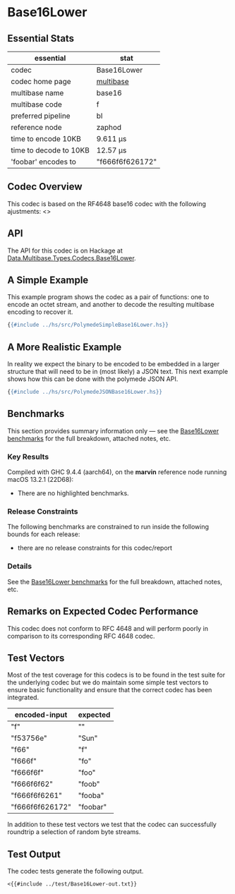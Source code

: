# Base16Lower

## Essential Stats

| essential              | stat                                                   |
| ---------------------- | ------------------------------------------------------ |
| codec                  | Base16Lower                                            |
| codec home page        | [multibase](https://github.com/multiformats/multibase) |
| multibase name         | base16                                                 |
| multibase code         | f                                                      |
| preferred pipeline     | bl                                                     |
| reference node         | zaphod                                                 |
| time to encode 10KB    | 9.611 μs                                               |
| time to decode to 10KB | 12.57 μs                                               |
| 'foobar' encodes to    | "f666f6f626172"                                        |


## Codec Overview

This codec is based on the RF4648 base16 codec with the following ajustments:
<<Ajustments>>


## API

The API for this codec is on Hackage at [Data.Multibase.Types.Codecs.Base16Lower](https://hackage.haskell.org/package/polymede-0.0.0.1/docs/Data-Multibase-Types-Codecs-Base16Lower.html).

## A Simple Example

This example program shows the codec as a pair of functions: one to encode an octet stream, 
and another to decode the resulting multibase encoding to recover it.

```haskell
{{#include ../hs/src/PolymedeSimpleBase16Lower.hs}}
```

## A More Realistic Example

In reality we expect the binary to be encoded to be embedded in a larger structure that will need
to be in (most likely) a JSON text. This next example shows how this can be done with the polymede
JSON API.

```haskell
{{#include ../hs/src/PolymedeJSONBase16Lower.hs}}
```

## Benchmarks


This section provides summary information only &mdash; see the [Base16Lower benchmarks](https://cdornan.github.io/polymede-benchmarks/benchmarks/0.0.0.1/Base16Lower.html) for the full
breakdown, attached notes, etc.

### Key Results

Compiled with GHC 9.4.4 (aarch64), on the **marvin** reference node running macOS 13.2.1 (22D68):

* There are no highlighted benchmarks.

### Release Constraints

The following benchmarks are constrained to run inside the following bounds for each release:

* there are no release constraints for this codec/report

### Details

See the [Base16Lower benchmarks](https://cdornan.github.io/polymede-benchmarks/benchmarks/0.0.0.1/Base16Lower.html) for the full breakdown, attached notes, etc.


## Remarks on Expected Codec Performance

This codec does not conform to RFC 4648 and will perform poorly in comparison to
its corresponding RFC 4648 codec.


## Test Vectors

Most of the test coverage for this codecs is to be found in the test suite for the underlying
codec but we do maintain some simple test vectors to ensure basic functionality and ensure that 
the correct codec has been integrated.

| encoded-input   | expected |
| --------------- | -------- |
| "f"             | ""       |
| "f53756e"       | "Sun"    |
| "f66"           | "f"      |
| "f666f"         | "fo"     |
| "f666f6f"       | "foo"    |
| "f666f6f62"     | "foob"   |
| "f666f6f6261"   | "fooba"  |
| "f666f6f626172" | "foobar" |


In addition to these test vectors we test that the codec can successfully roundtrip a selection of 
random byte streams.

## Test Output

The codec tests generate the following output.

```
<{{#include ../test/Base16Lower-out.txt}}
```
